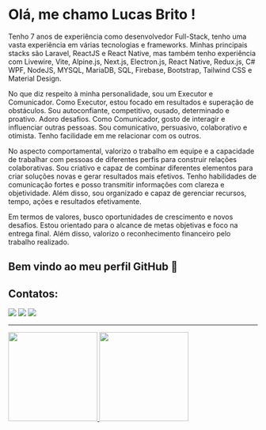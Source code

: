 # Olá, me chamo Lucas Brito ! 

Tenho 7 anos de experiência como desenvolvedor Full-Stack, tenho uma vasta experiência em várias tecnologias e frameworks. Minhas principais stacks são Laravel, ReactJS e React Native, mas também tenho experiência com Livewire, Vite, Alpine.js, Next.js, Electron.js, React Native, Redux.js, C# WPF, NodeJS, MYSQL, MariaDB, SQL, Firebase, Bootstrap, Tailwind CSS e Material Design.

No que diz respeito à minha personalidade, sou um Executor e Comunicador. Como Executor, estou focado em resultados e superação de obstáculos. Sou autoconfiante, competitivo, ousado, determinado e proativo. Adoro desafios. Como Comunicador, gosto de interagir e influenciar outras pessoas. Sou comunicativo, persuasivo, colaborativo e otimista. Tenho facilidade em me relacionar com os outros.

No aspecto comportamental, valorizo o trabalho em equipe e a capacidade de trabalhar com pessoas de diferentes perfis para construir relações colaborativas. Sou criativo e capaz de combinar diferentes elementos para criar soluções novas e gerar resultados mais efetivos. Tenho habilidades de comunicação fortes e posso transmitir informações com clareza e objetividade. Além disso, sou organizado e capaz de gerenciar recursos, tempo, ações e resultados efetivamente.

Em termos de valores, busco oportunidades de crescimento e novos desafios. Estou orientado para o alcance de metas objetivas e foco na entrega final. Além disso, valorizo o reconhecimento financeiro pelo trabalho realizado.

## Bem vindo ao meu perfil GitHub 👋

## Contatos:

<div>
<a href="https://instagram.com/lucasbrito.dev" target="_blank"><img loading="lazy" src="https://img.shields.io/badge/-Instagram-%23E4405F?style=for-the-badge&logo=instagram&logoColor=white" target="_blank"></a>
<a href = "mailto:contato@lucasgba2011@gmail.com"><img loading="lazy" src="https://img.shields.io/badge/Gmail-D14836?style=for-the-badge&logo=gmail&logoColor=white" target="_blank"></a>
<a href="https://www.linkedin.com/in/lucas-bizerril-de-brito" target="_blank"><img loading="lazy" src="https://img.shields.io/badge/-LinkedIn-%230077B5?style=for-the-badge&logo=linkedin&logoColor=white" target="_blank"></a>   
</div>

<hr>

<div>
<a href="https://github.com/seu-usuário-aqui">
<img loading="lazy" height="180em" src="https://github-readme-stats.vercel.app/api/top-langs/?username=lucasbrito-wdt&layout=compact&langs_count=7&theme=dracula"/>
<img loading="lazy" height="180em" src="https://github-readme-stats.vercel.app/api?username=lucasbrito-wdt&show_icons=true&theme=dracula&include_all_commits=true&count_private=true"/>
</div>
